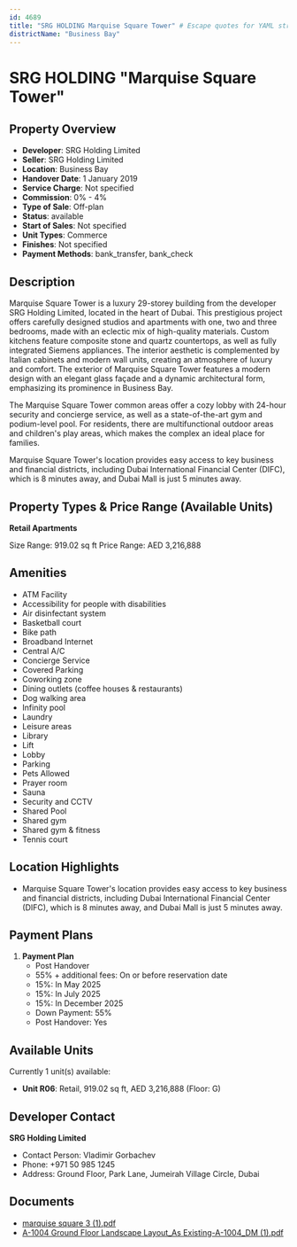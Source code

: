 ```yaml
---
id: 4689
title: "SRG HOLDING Marquise Square Tower" # Escape quotes for YAML string
districtName: "Business Bay"
---
```


# SRG HOLDING "Marquise Square Tower"

## Property Overview
- **Developer**: SRG Holding Limited
- **Seller**: SRG Holding Limited
- **Location**: Business Bay
- **Handover Date**: 1 January 2019
- **Service Charge**: Not specified
- **Commission**: 0% - 4%
- **Type of Sale**: Off-plan
- **Status**: available
- **Start of Sales**: Not specified
- **Unit Types**: Commerce
- **Finishes**: Not specified
- **Payment Methods**: bank_transfer, bank_check

## Description
Marquise Square Tower is a luxury 29-storey building from the developer SRG Holding Limited, located in the heart of Dubai. This prestigious project offers carefully designed studios and apartments with one, two and three bedrooms, made with an eclectic mix of high-quality materials. Custom kitchens feature composite stone and quartz countertops, as well as fully integrated Siemens appliances. The interior aesthetic is complemented by Italian cabinets and modern wall units, creating an atmosphere of luxury and comfort. The exterior of Marquise Square Tower features a modern design with an elegant glass façade and a dynamic architectural form, emphasizing its prominence in Business Bay.

The Marquise Square Tower common areas offer a cozy lobby with 24-hour security and concierge service, as well as a state-of-the-art gym and podium-level pool. For residents, there are multifunctional outdoor areas and children's play areas, which makes the complex an ideal place for families. 

Marquise Square Tower's location provides easy access to key business and financial districts, including Dubai International Financial Center (DIFC), which is 8 minutes away, and Dubai Mall is just 5 minutes away.

## Property Types & Price Range (Available Units)
**Retail Apartments**

Size Range: 919.02 sq ft
Price Range: AED 3,216,888

## Amenities
- ATM Facility
- Accessibility for people with disabilities
- Air disinfectant system
- Basketball court
- Bike path
- Broadband Internet
- Central A/C
- Concierge Service
- Covered Parking
- Coworking zone
- Dining outlets  (coffee houses & restaurants)
- Dog walking area
- Infinity pool
- Laundry
- Leisure areas
- Library
- Lift
- Lobby
- Parking
- Pets Allowed
- Prayer room
- Sauna
- Security and CCTV
- Shared Pool
- Shared gym
- Shared gym & fitness
- Tennis court

## Location Highlights
- Marquise Square Tower's location provides easy access to key business and financial districts, including Dubai International Financial Center (DIFC), which is 8 minutes away, and Dubai Mall is just 5 minutes away.

## Payment Plans
1. **Payment Plan**
   - Post Handover
   - 55% + additional fees: On or before reservation date
   - 15%: In May 2025
   - 15%: In July 2025
   - 15%: In December 2025
   - Down Payment: 55%
   - Post Handover: Yes

## Available Units
Currently 1 unit(s) available:
- **Unit R06**: Retail, 919.02 sq ft, AED 3,216,888 (Floor: G)

## Developer Contact
**SRG Holding Limited**
- Contact Person: Vladimir Gorbachev
- Phone: +971 50 985 1245
- Address: Ground Floor, Park Lane, Jumeirah Village Circle, Dubai

## Documents
- [marquise square 3 (1).pdf](https://cdn.geniemap.net/2025/03/17/zF9h0bnCaCCKZxckVrJBaRBKJDOaul33zlojnImF.pdf)
- [A-1004 Ground Floor Landscape Layout_As Existing-A-1004_DM (1).pdf](https://cdn.geniemap.net/2025/03/17/ONJzlO3OVzYVsZ18CPwZsFKAhvKjqplqG55EeswJ.pdf)
